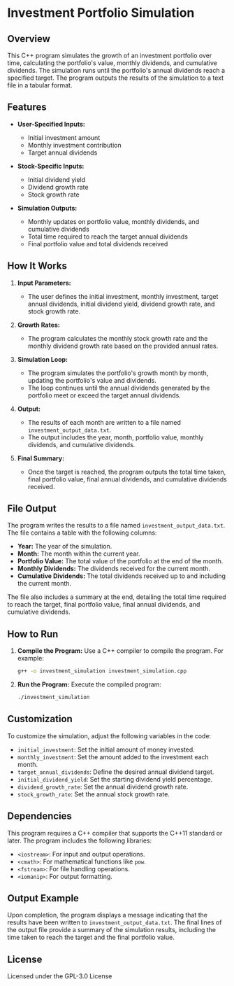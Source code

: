 # Investment Portfolio Simulation

## Overview

This C++ program simulates the growth of an investment portfolio over time, calculating the portfolio's value, monthly dividends, and cumulative dividends. The simulation runs until the portfolio's annual dividends reach a specified target. The program outputs the results of the simulation to a text file in a tabular format.

## Features

- **User-Specified Inputs:** 
  - Initial investment amount
  - Monthly investment contribution
  - Target annual dividends

- **Stock-Specific Inputs:** 
  - Initial dividend yield
  - Dividend growth rate
  - Stock growth rate

- **Simulation Outputs:**
  - Monthly updates on portfolio value, monthly dividends, and cumulative dividends
  - Total time required to reach the target annual dividends
  - Final portfolio value and total dividends received

## How It Works

1. **Input Parameters:**
   - The user defines the initial investment, monthly investment, target annual dividends, initial dividend yield, dividend growth rate, and stock growth rate.
  
2. **Growth Rates:**
   - The program calculates the monthly stock growth rate and the monthly dividend growth rate based on the provided annual rates.

3. **Simulation Loop:**
   - The program simulates the portfolio's growth month by month, updating the portfolio's value and dividends.
   - The loop continues until the annual dividends generated by the portfolio meet or exceed the target annual dividends.

4. **Output:**
   - The results of each month are written to a file named `investment_output_data.txt`.
   - The output includes the year, month, portfolio value, monthly dividends, and cumulative dividends.

5. **Final Summary:**
   - Once the target is reached, the program outputs the total time taken, final portfolio value, final annual dividends, and cumulative dividends received.

## File Output

The program writes the results to a file named `investment_output_data.txt`. The file contains a table with the following columns:

- **Year:** The year of the simulation.
- **Month:** The month within the current year.
- **Portfolio Value:** The total value of the portfolio at the end of the month.
- **Monthly Dividends:** The dividends received for the current month.
- **Cumulative Dividends:** The total dividends received up to and including the current month.

The file also includes a summary at the end, detailing the total time required to reach the target, final portfolio value, final annual dividends, and cumulative dividends.

## How to Run

1. **Compile the Program:**
   Use a C++ compiler to compile the program. For example:
   ```bash
   g++ -o investment_simulation investment_simulation.cpp

2. **Run the Program:**
    Execute the compiled program:
    ```bash
    ./investment_simulation

## Customization

To customize the simulation, adjust the following variables in the code:

- `initial_investment`: Set the initial amount of money invested.
- `monthly_investment`: Set the amount added to the investment each month.
- `target_annual_dividends`: Define the desired annual dividend target.
- `initial_dividend_yield`: Set the starting dividend yield percentage.
- `dividend_growth_rate`: Set the annual dividend growth rate.
- `stock_growth_rate`: Set the annual stock growth rate.

## Dependencies

This program requires a C++ compiler that supports the C++11 standard or later. The program includes the following libraries:

- `<iostream>`: For input and output operations.
- `<cmath>`: For mathematical functions like `pow`.
- `<fstream>`: For file handling operations.
- `<iomanip>`: For output formatting.

## Output Example

Upon completion, the program displays a message indicating that the results have been written to `investment_output_data.txt`. The final lines of the output file provide a summary of the simulation results, including the time taken to reach the target and the final portfolio value.

## License

Licensed under the GPL-3.0 License
